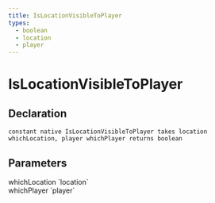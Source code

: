 ```yaml
---
title: IsLocationVisibleToPlayer
types:
  - boolean
  - location
  - player
---
```


# IsLocationVisibleToPlayer

## Declaration

```
constant native IsLocationVisibleToPlayer takes location whichLocation, player whichPlayer returns boolean
```

## Parameters
<dl>
  <dt>whichLocation `location`</dt>
  <dd></dd>

  <dt>whichPlayer `player`</dt>
  <dd></dd>
</dl>